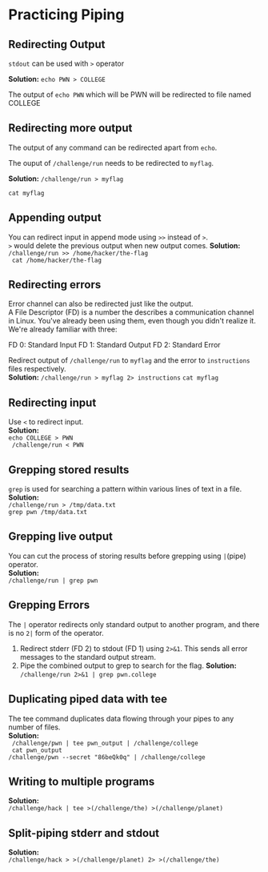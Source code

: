 # Practicing Piping 
## Redirecting Output 
`stdout` can be used with `>` operator 

**Solution:** 
`echo PWN > COLLEGE`

The output of `echo PWN` which will be PWN will be redirected to file named COLLEGE
## Redirecting more output 
The output of any command can be redirected apart from `echo`.

The ouput of `/challenge/run` needs to be redirected to `myflag`.

**Solution:**
`/challenge/run > myflag`

`cat myflag`
## Appending output 
You can redirect input in append mode using `>>` instead of `>`.<br>
`>` would delete the previous output when new output comes.
**Solution:**
`/challenge/run >> /home/hacker/the-flag`<br>
` cat /home/hacker/the-flag`
## Redirecting errors 
Error channel can also be redirected just like the output.<br>
A File Descriptor (FD) is a number the describes a communication channel in Linux. You've already been using them, even though you didn't realize it. We're already familiar with three:

FD 0: Standard Input
FD 1: Standard Output
FD 2: Standard Error

Redirect output of `/challenge/run` to `myflag` and the error to `instructions` files respectively.<br>
**Solution:**
`/challenge/run > myflag 2> instructions`
`cat myflag`
## Redirecting input 
Use `<` to redirect input.<br>
**Solution:** <br>
`echo COLLEGE > PWN ` <br>
` /challenge/run < PWN`
## Grepping stored results
`grep` is used for searching a pattern within various lines of text in a file.<br>
**Solution:** <br>
`/challenge/run > /tmp/data.txt`<br>
`grep pwn /tmp/data.txt`
## Grepping live output
You can cut the process of storing results before grepping using `|`(pipe) operator.<br>
**Solution:** <br>
`/challenge/run | grep pwn `
## Grepping Errors
The `|` operator redirects only standard output to another program, and there is no `2|` form of the operator.<br>
1. Redirect stderr (FD 2) to stdout (FD 1) using `2>&1`. This sends all error messages to the standard output stream.<br>
2. Pipe the combined output to grep to search for the flag.
**Solution:** <br>
`/challenge/run 2>&1 | grep pwn.college`
## Duplicating piped data with tee
The tee command duplicates data flowing through your pipes to any number of files.<br>
**Solution:** <br>
` /challenge/pwn | tee pwn_output | /challenge/college`<br>
` cat pwn_output`<br>
`/challenge/pwn --secret "86beQk0q" | /challenge/college`
## Writing to multiple programs 
**Solution:** <br>
`/challenge/hack | tee >(/challenge/the) >(/challenge/planet)`
## Split-piping stderr and stdout
**Solution:** <br>
`/challenge/hack > >(/challenge/planet) 2> >(/challenge/the)`










